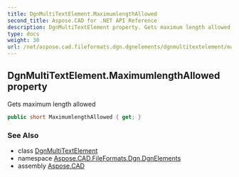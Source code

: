 ```yaml
---
title: DgnMultiTextElement.MaximumlengthAllowed
second_title: Aspose.CAD for .NET API Reference
description: DgnMultiTextElement property. Gets maximum length allowed
type: docs
weight: 30
url: /net/aspose.cad.fileformats.dgn.dgnelements/dgnmultitextelement/maximumlengthallowed/
---
```

## DgnMultiTextElement.MaximumlengthAllowed property

Gets maximum length allowed

```csharp
public short MaximumlengthAllowed { get; }
```

### See Also

* class [DgnMultiTextElement](../)
* namespace [Aspose.CAD.FileFormats.Dgn.DgnElements](../../dgnmultitextelement/)
* assembly [Aspose.CAD](../../../)


